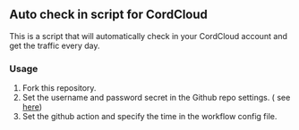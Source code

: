 ## Auto check in script for CordCloud

This is a script that will automatically check in your CordCloud account and get the traffic every day.

### Usage

1. Fork this repository.
2. Set the username and password secret in the Github repo settings. (
   see [here](https://docs.github.com/en/actions/security-guides/encrypted-secrets))
3. Set the github action and specify the time in the workflow config file.
~~~

~~~